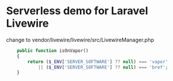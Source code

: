 # Serverless demo for Laravel Livewire

change to vendor/livewire/livewire/src/LivewireManager.php

```php
    public function isOnVapor()
    {
        return ($_ENV['SERVER_SOFTWARE'] ?? null) === 'vapor'
            || ($_ENV['SERVER_SOFTWARE'] ?? null) === 'bref';
    }
```